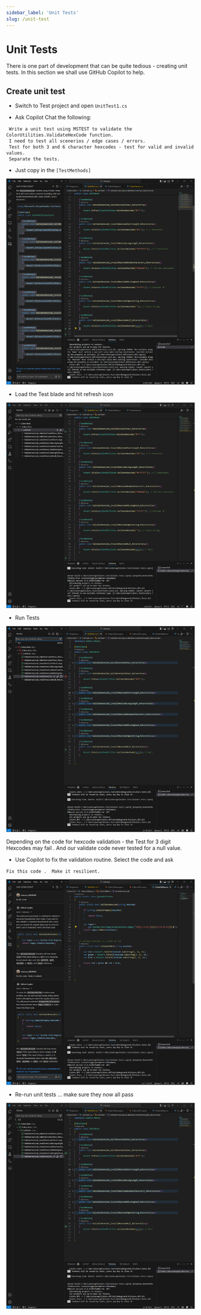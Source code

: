 ```yaml
---
sidebar_label: 'Unit Tests'
slug: /unit-test
---
```


# Unit Tests

There is one part of development that can be quite tedious - creating unit tests.  In this section we shall use GitHub Copilot to help.


## Create unit test

- Switch to Test project and open `UnitTest1.cs`

- Ask Copilot Chat the following:

```
 Write a unit test using MSTEST to validate the ColorUtilities.ValidateHexCode function.  
 I need to test all scenerios / edge cases / errors.  
 Test for both 3 and 6 character hexcodes - test for valid and invalid values.  
 Separate the tests.
```

- Just copy in the `[TestMethods]`

![](images/test1.png)

- Load the Test blade and hit refresh icon 

![](images/test2.png)

- Run Tests

![](images/test3.png)


Depending on the code for hexcode validation - the Test for 3 digit Hexcodes may fail .  And our validate code never tested for a null value.

- Use Copilot to fix the validation routine.  Select the code and ask

```
Fix this code .  Make it resilient.
```

![](images/test4.png)

- Re-run unit tests ... make sure they now all pass

![](images/test5.png)

